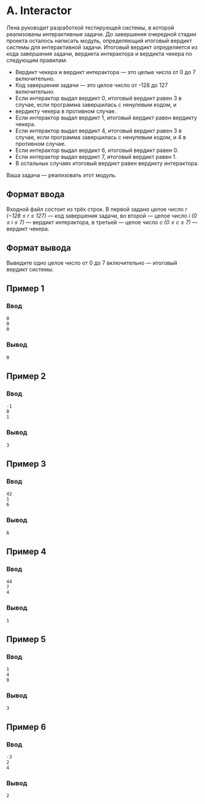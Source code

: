 # A. Interactor

Лена руководит разработкой тестирующей системы, в которой реализованы интерактивные задачи.
До завершения очередной стадии проекта осталось написать модуль, определяющий итоговый вердикт системы для интерактивной
задачи. Итоговый вердикт определяется из кода завершения задачи, вердикта интерактора и вердикта чекера по следующим
правилам:

* Вердикт чекера и вердикт интерактора — это целые числа от 0 до 7 включительно.
* Код завершения задачи — это целое число от -128 до 127 включительно.
* Если интерактор выдал вердикт 0, итоговый вердикт равен 3 в случае, если программа завершилась с ненулевым кодом, и
* вердикту чекера в противном случае.
* Если интерактор выдал вердикт 1, итоговый вердикт равен вердикту чекера.
* Если интерактор выдал вердикт 4, итоговый вердикт равен 3 в случае, если программа завершилась с ненулевым кодом, и 4
  в противном случае.
* Если интерактор выдал вердикт 6, итоговый вердикт равен 0.
* Если интерактор выдал вердикт 7, итоговый вердикт равен 1.
* В остальных случаях итоговый вердикт равен вердикту интерактора.

Ваша задача — реализовать этот модуль.

## Формат ввода

Входной файл состоит из трёх строк. В первой задано целое число _r (−128 ≤ r ≤ 127)_ — код завершения задачи, во
второй — целое число _i (0 ≤ i ≤ 7)_ — вердикт интерактора, в третьей — целое число _c (0 ≤ c ≤ 7)_ — вердикт чекера.

## Формат вывода

Выведите одно целое число от 0 до 7 включительно — итоговый вердикт системы.

## Пример 1

### Ввод

    0
    0
    0

### Вывод

    0

## Пример 2

### Ввод

    -1
    0
    1

### Вывод

    3

## Пример 3

### Ввод

    42
    1
    6

### Вывод

    6

## Пример 4

### Ввод

    44
    7
    4

### Вывод

    1

## Пример 5

### Ввод

    1
    4
    0

### Вывод

    3

## Пример 6

### Ввод

    -3
    2
    4

### Вывод

    2
